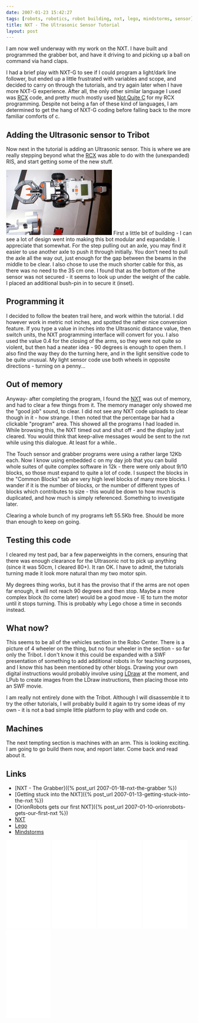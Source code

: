 ```yaml
---
date: 2007-01-23 15:42:27
tags: [robots, robotics, robot building, nxt, lego, mindstorms, sensor]
title: NXT - The Ultrasonic Sensor Tutorial
layout: post
---
```

I am now well underway with my work on the NXT. I have built and programmed the grabber bot, and have it driving to and picking up a ball on command via hand claps.

I had a brief play with NXT-G to see if I could program a light/dark line follower, but ended up a little frustrated with variables and scope, and decided to carry on through the tutorials, and try again later when I have more NXT-G experience. After all, the only other similar language I used was [RCX](/wiki/rcx.html "The Lego Robot Command Explorer") code, and pretty much mostly used  [Not Quite C](/wiki/nqc.html "NQC - A Lego PBrick Programming Language") for my RCX programming. Despite not being a fan of these kind of languages, I am determined to get the hang of NXT-G coding before falling back to the more familiar comforts of c.

## Adding the Ultrasonic sensor to Tribot

Now next in the tutorial is adding an Ultrasonic sensor. This is where we are really stepping beyond what the [RCX](/wiki/rcx.html "The Lego Robot Command Explorer") was able to do with the (unexpanded) RIS, and start getting some of the new stuff.

![Lego Mindstorms NXT Tribot With Ultrasonic Distance Sensor Closeup](/galleries/gallery-20-lego-nxt/419-p1010002-1.JPG)
First a little bit of building - I can see a lot of design went into making this bot modular and expandable. I appreciate that somewhat. For the step pulling out an axle, you may find it easier to use another axle to push it through initially. You don't need to pull the axle all the way out, just enough for the gap between the beams in the middle to be clear. I also chose to use the much shorter cable for this, as there was no need to the 35 cm one. I found that as the bottom of the sensor was not secured - it seems to look up under the weight of the cable. I placed an additional bush-pin in to secure it (inset).

## Programming it

I decided to follow the beaten trail here, and work within the tutorial. I did however work in metric not inches, and spotted the rather nice conversion feature. If you type a value in inches into the Ultrasonic distance value, then switch units, the NXT programming interface will convert for you. I also used the value 0.4 for the closing of the arms, so they were not quite so violent, but then had a neater idea - 90 degrees is enough to open them. I also find the way they do the turning here, and in the light sensitive code to be quite unusual. My light sensor code use both wheels in opposite directions - turning on a penny...

## Out of memory

Anyway- after completing the program, I found the [NXT](/wiki/nxt.html "Legos NeXT generation robotics kit")  was out of memory, and had to clear a few things from it. The memory manager only showed me the "good job" sound, to clear. I did not see any NXT code uploads to clear though in it - how strange. I then noted that the percentage bar had a clickable "program" area. This showed all the programs I had loaded in. While browsing this, the NXT timed out and shut off - and the display just cleared. You would think that keep-alive messages would be sent to the nxt while using this dialogue. At least for a while..

The Touch sensor and grabber programs were using a rather large 12Kb each. Now I know using embedded c on my day job that you can build whole suites of quite complex software in 12k - there were only about 9/10 blocks, so those must expand to quite a lot of code. I suspect the blocks in the "Common Blocks" tab are very high level blocks of many more blocks. I wander if it is the number of blocks, or the number of different types of blocks which contributes to size - this would be down to how much is duplicated, and how much is simply referenced. Something to investigate later.

Clearing a whole bunch of my programs left 55.5Kb free. Should be more than enough to keep on going.

## Testing this code

I cleared my test pad, bar a few paperweights in the corners, ensuring that there was enough clearance for the Ultrasonic not to pick up anything (since it was 50cm, I cleared 80+). It ran OK. I have to admit, the tutorials turning made it look more natural than my two motor spin.

My degrees thing works, but it has the proviso that if the arms are not open far enough, it will not reach 90 degrees and then stop. Maybe a more complex block (to come later) would be a good move - IE to turn the motor until it stops turning. This is probably why Lego chose a time in seconds instead.

## What now?

This seems to be all of the vehicles section in the Robo Center. There is a picture of 4 wheeler on the thing, but no four wheeler in the section - so far only the Tribot. I don't know it this could be expanded with a SWF presentation of something to add additional robots in for teaching purposes, and I know this has been mentioned by other blogs. Drawing your own digital instructions would probably involve using [LDraw](/wiki/ldraw_system.html "The LDraw Lego CAD System") at the moment, and LPub
  to create images from the LDraw instructions, then placing those into an SWF movie.

I am really not entirely done with the Tribot. Although I will disassemble it to try the other tutorials, I will probably build it again to try some ideas of my own - it is not a bad simple little platform to play with and code on.

## Machines

The next tempting section is machines with an arm. This is looking exciting. I am going to go build them now, and report later. Come back and read about it.

## Links

* [NXT - The Grabber]({% post_url 2007-01-18-nxt-the-grabber %})
* [Getting stuck into the NXT]({% post_url 2007-01-13-getting-stuck-into-the-nxt %})
* [OrionRobots gets our first NXT]({% post_url 2007-01-10-orionrobots-gets-our-first-nxt %})
* [NXT](/wiki/nxt.html "Legos NeXT generation robotics kit")
* [Lego](/wiki/lego.html "The best known construction toy")
* [Mindstorms](/wiki/mindstorms.html "A Robotic construction toy system from Lego")

<iframe style="width:120px;height:240px;" marginwidth="0" marginheight="0" scrolling="no" frameborder="0" src="//ws-eu.amazon-adsystem.com/widgets/q?ServiceVersion=20070822&OneJS=1&Operation=GetAdHtml&MarketPlace=GB&source=ss&ref=as_ss_li_til&ad_type=product_link&tracking_id=orionrobots-21&marketplace=amazon&region=GB&placement=B00BMKLVJ6&asins=B00BMKLVJ6&linkId=790d5f97e58d0e79ecb2fbe1b24a3108&show_border=true&link_opens_in_new_window=true"></iframe>

<iframe style="width:120px;height:240px;" marginwidth="0" marginheight="0" scrolling="no" frameborder="0" src="//ws-eu.amazon-adsystem.com/widgets/q?ServiceVersion=20070822&OneJS=1&Operation=GetAdHtml&MarketPlace=GB&source=ss&ref=as_ss_li_til&ad_type=product_link&tracking_id=orionrobots-21&marketplace=amazon&region=GB&placement=B06X6GN2VQ&asins=B06X6GN2VQ&linkId=30c9cae2e37f39c501ee1fde586c6579&show_border=true&link_opens_in_new_window=true"></iframe>

<iframe style="width:120px;height:240px;" marginwidth="0" marginheight="0" scrolling="no" frameborder="0" src="//ws-eu.amazon-adsystem.com/widgets/q?ServiceVersion=20070822&OneJS=1&Operation=GetAdHtml&MarketPlace=GB&source=ss&ref=as_ss_li_til&ad_type=product_link&tracking_id=orionrobots-21&marketplace=amazon&region=GB&placement=B01D8KOZF4&asins=B01D8KOZF4&linkId=5e31910339bc64587ceb3fdaddcf90bd&show_border=true&link_opens_in_new_window=true"></iframe>

<iframe style="width:120px;height:240px;" marginwidth="0" marginheight="0" scrolling="no" frameborder="0" src="//ws-eu.amazon-adsystem.com/widgets/q?ServiceVersion=20070822&OneJS=1&Operation=GetAdHtml&MarketPlace=GB&source=ss&ref=as_ss_li_til&ad_type=product_link&tracking_id=orionrobots-21&marketplace=amazon&region=GB&placement=B01G8WUGWU&asins=B01G8WUGWU&linkId=b0177f40a45270bc688ad07eb216b729&show_border=true&link_opens_in_new_window=true"></iframe>

<iframe style="width:120px;height:240px;" marginwidth="0" marginheight="0" scrolling="no" frameborder="0" src="//ws-eu.amazon-adsystem.com/widgets/q?ServiceVersion=20070822&OneJS=1&Operation=GetAdHtml&MarketPlace=GB&source=ss&ref=as_ss_li_til&ad_type=product_link&tracking_id=orionrobots-21&marketplace=amazon&region=GB&placement=B075FJ767N&asins=B075FJ767N&linkId=d90845f0e292e3bd66ee9a8955f85ce5&show_border=true&link_opens_in_new_window=true"></iframe>
